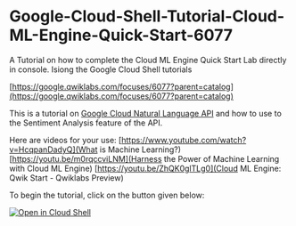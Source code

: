 # Google-Cloud-Shell-Tutorial-Cloud-ML-Engine-Quick-Start-6077
A Tutorial on how to complete the Cloud ML Engine Quick Start Lab directly in console. Isiong the Google Cloud Shell tutorials

[https://google.qwiklabs.com/focuses/6077?parent=catalog](https://google.qwiklabs.com/focuses/6077?parent=catalog)

This is a tutorial on [Google Cloud Natural Language API](cloud.google.com/natural-language) and how to use to the Sentiment Analysis feature of the API.

Here are videos for your use:
[https://www.youtube.com/watch?v=HcqpanDadyQ](What is Machine Learning?)
[https://youtu.be/m0rqccviLNM](Harness the Power of Machine Learning with Cloud ML Engine)
[https://youtu.be/ZhQK0glTLg0](Cloud ML Engine: Qwik Start - Qwiklabs Preview)

To begin the tutorial, click on the button given below:

[![Open in Cloud Shell](http://gstatic.com/cloudssh/images/open-btn.png)](https://console.cloud.google.com/cloudshell/open?git_repo=https://github.com/ratokeshi/Cloud-Shell-Cloud-ML-Engine-Qwik-Start=tutorial.md)

